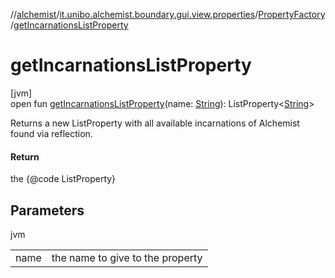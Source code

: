 //[alchemist](../../../index.md)/[it.unibo.alchemist.boundary.gui.view.properties](../index.md)/[PropertyFactory](index.md)/[getIncarnationsListProperty](get-incarnations-list-property.md)

# getIncarnationsListProperty

[jvm]\
open fun [getIncarnationsListProperty](get-incarnations-list-property.md)(name: [String](https://docs.oracle.com/javase/8/docs/api/java/lang/String.html)): ListProperty<[String](https://docs.oracle.com/javase/8/docs/api/java/lang/String.html)>

Returns a new ListProperty with all available incarnations of Alchemist found via reflection.

#### Return

the {@code ListProperty}

## Parameters

jvm

| | |
|---|---|
| name | the name to give to the property |
